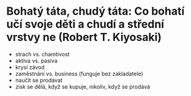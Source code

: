 # Bohatý táta, chudý táta: Co bohatí učí svoje děti a chudí a střední vrstvy ne (Robert T. Kiyosaki)
* strach vs. chamtivost
* aktiva vs. pasiva
* krysí závod
* zaměstnání vs. business (funguje bez zakladatele)
* naučit se prodávat
* zisk se dělá, když se kupuje, nikoliv, když se prodává
